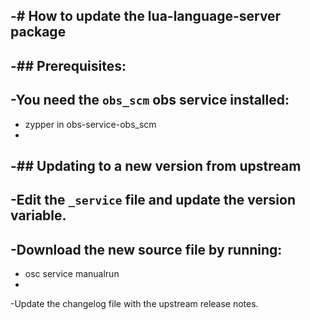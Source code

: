-# How to update the lua-language-server package
-
-## Prerequisites:
-
-You need the `obs_scm` obs service installed:
-
-    zypper in obs-service-obs_scm
-
-## Updating to a new version from upstream
-
-Edit the `_service` file and update the version variable.
-
-Download the new source file by running:
-
-    osc service manualrun
-
-Update the changelog file with the upstream release notes.

